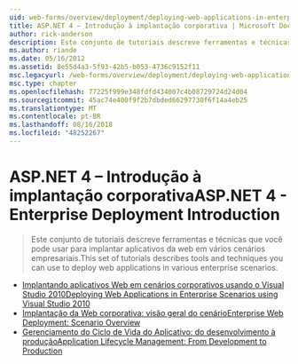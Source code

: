 ```yaml
---
uid: web-forms/overview/deployment/deploying-web-applications-in-enterprise-scenarios/index
title: ASP.NET 4 – Introdução à implantação corporativa | Microsoft Docs
author: rick-anderson
description: Este conjunto de tutoriais descreve ferramentas e técnicas que você pode usar para implantar aplicativos da web em vários cenários empresariais.
ms.author: riande
ms.date: 05/16/2012
ms.assetid: 8e55d4a3-5f93-42b5-b053-4736c9152f11
msc.legacyurl: /web-forms/overview/deployment/deploying-web-applications-in-enterprise-scenarios
msc.type: chapter
ms.openlocfilehash: 77225f999e348fdfd434007c4b08729724d24d04
ms.sourcegitcommit: 45ac74e400f9f2b7dbded66297730f6f14a4eb25
ms.translationtype: MT
ms.contentlocale: pt-BR
ms.lasthandoff: 08/16/2018
ms.locfileid: "48252267"
---
```

<a name="aspnet-4---enterprise-deployment-introduction"></a><span data-ttu-id="28db9-103">ASP.NET 4 – Introdução à implantação corporativa</span><span class="sxs-lookup"><span data-stu-id="28db9-103">ASP.NET 4 - Enterprise Deployment Introduction</span></span>
====================
> <span data-ttu-id="28db9-104">Este conjunto de tutoriais descreve ferramentas e técnicas que você pode usar para implantar aplicativos da web em vários cenários empresariais.</span><span class="sxs-lookup"><span data-stu-id="28db9-104">This set of tutorials describes tools and techniques you can use to deploy web applications in various enterprise scenarios.</span></span>


- [<span data-ttu-id="28db9-105">Implantando aplicativos Web em cenários corporativos usando o Visual Studio 2010</span><span class="sxs-lookup"><span data-stu-id="28db9-105">Deploying Web Applications in Enterprise Scenarios using Visual Studio 2010</span></span>](deploying-web-applications-in-enterprise-scenarios.md)
- [<span data-ttu-id="28db9-106">Implantação da Web corporativa: visão geral do cenário</span><span class="sxs-lookup"><span data-stu-id="28db9-106">Enterprise Web Deployment: Scenario Overview</span></span>](enterprise-web-deployment-scenario-overview.md)
- [<span data-ttu-id="28db9-107">Gerenciamento do Ciclo de Vida do Aplicativo: do desenvolvimento à produção</span><span class="sxs-lookup"><span data-stu-id="28db9-107">Application Lifecycle Management: From Development to Production</span></span>](application-lifecycle-management-from-development-to-production.md)
